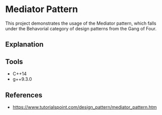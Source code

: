 # Mediator Pattern
This project demonstrates the usage of the Mediator pattern, which falls under the Behavorial category of design patterns from the Gang of Four.

## Explanation

## Tools
* C++14
* g++9.3.0

## References
* https://www.tutorialspoint.com/design_pattern/mediator_pattern.htm
